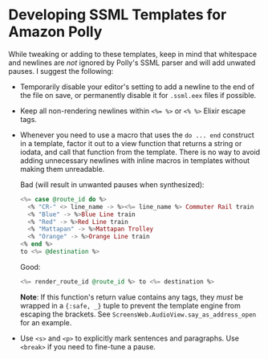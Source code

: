 # Developing SSML Templates for Amazon Polly

While tweaking or adding to these templates, keep in mind that whitespace and newlines are _*not*_ ignored by Polly's SSML parser and will add unwated pauses. I suggest the following:

- Temporarily disable your editor's setting to add a newline to the end of the file on save, or permanently disable it for `.ssml.eex` files if possible.
- Keep all non-rendering newlines within `<%= %>` or `<% %>` Elixir escape tags.
- Whenever you need to use a macro that uses the `do ... end` construct in a template, factor it out to a view function that returns a string or iodata, and call that function from the template. There is no way to avoid adding unnecessary newlines with inline macros in templates without making them unreadable.

  Bad (will result in unwanted pauses when synthesized):

  ```eex
  <%= case @route_id do %>
    <% "CR-" <> line_name -> %><%= line_name %> Commuter Rail train
    <% "Blue" -> %>Blue Line train
    <% "Red" -> %>Red Line train
    <% "Mattapan" -> %>Mattapan Trolley
    <% "Orange" -> %>Orange Line train
  <% end %>
  to <%= @destination %>
  ```

  Good:

  ```eex
  <%= render_route_id @route_id %> to <%= destination %>
  ```

  **Note**: If this function's return value contains any tags, they _must_ be wrapped in a `{:safe, _}` tuple to prevent the template engine from escaping the brackets. See `ScreensWeb.AudioView.say_as_address_open` for an example.

- Use `<s>` and `<p>` to explicitly mark sentences and paragraphs. Use `<break>` if you need to fine-tune a pause.
